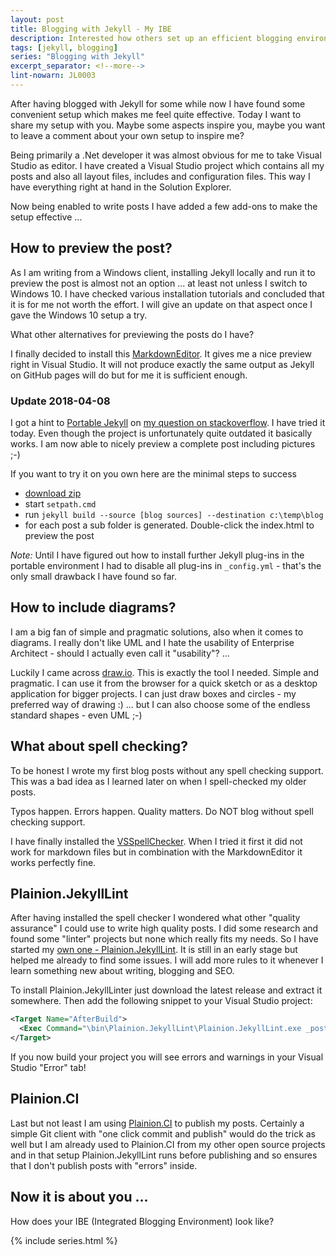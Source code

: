 ```yaml
---
layout: post
title: Blogging with Jekyll - My IBE
description: Interested how others set up an efficient blogging environment with Jekyll? Here is mine!
tags: [jekyll, blogging]
series: "Blogging with Jekyll"
excerpt_separator: <!--more-->
lint-nowarn: JL0003
---
```


After having blogged with Jekyll for some while now I have found some convenient setup which makes me feel
quite effective. Today I want to share my setup with you. Maybe some aspects inspire you, maybe you want to
leave a comment about your own setup to inspire me?

<!--more-->

Being primarily a .Net developer it was almost obvious for me to take Visual Studio as editor. I have
created a Visual Studio project which contains all my posts and also all layout files, includes and
configuration files. This way I have everything right at hand in the Solution Explorer.

Now being enabled to write posts I have added a few add-ons to make the setup effective ...

## How to preview the post?

As I am writing from a Windows client, installing Jekyll locally and run it to preview the post is almost
not an option ... at least not unless I switch to Windows 10. I have checked various installation tutorials
and concluded that it is for me not worth the effort. I will give an update on that aspect once I gave the
Windows 10 setup a try.

What other alternatives for previewing the posts do I have?

I finally decided to install this [MarkdownEditor](https://marketplace.visualstudio.com/items?itemName=MadsKristensen.MarkdownEditor).
It gives me a nice preview right in Visual Studio. It will not produce exactly the same output as Jekyll on
GitHub pages will do but for me it is sufficient enough.

### Update 2018-04-08

I got a hint to [Portable Jekyll](https://github.com/madhur/PortableJekyll) on 
[my question on stackoverflow](https://stackoverflow.com/questions/49588553/jekyll-on-windows-without-installation). I have tried it
today. Even though the project is unfortunately quite outdated it basically works.
I am now able to nicely preview a complete post including pictures ;-)

If you want to try it on you own here are the minimal steps to success

- [download zip](https://github.com/madhur/PortableJekyll/archive/master.zip)
- start ```setpath.cmd```
- run ```jekyll build --source [blog sources] --destination c:\temp\blog```
- for each post a sub folder is generated. Double-click the index.html to preview the post

*Note:* Until I have figured out how to install further Jekyll plug-ins in the portable environment
I had to disable all plug-ins in ```_config.yml``` - that's the only small drawback I have
found so far.

## How to include diagrams?

I am a big fan of simple and pragmatic solutions, also when it comes to diagrams. I really don't like UML
and I hate the  usability of Enterprise Architect - should I actually even call it "usability"? ...

Luckily I came across [draw.io](http://draw.io/). This is exactly the tool I needed. Simple and pragmatic.
I can use it from the browser for a quick sketch or as a desktop application for bigger projects. I can just
draw boxes and circles - my preferred way of drawing :) ... but I can also choose some of the endless
standard shapes - even UML ;-)

## What about spell checking?

To be honest I wrote my first blog posts without any spell checking support. This was a bad idea as I learned
later on when I spell-checked my older posts. 

Typos happen. Errors happen. Quality matters. Do NOT blog without spell checking support.

I have finally installed the [VSSpellChecker](https://github.com/EWSoftware/VSSpellChecker/releases).
When I tried it first it did not work for markdown files but in combination with the MarkdownEditor it
works perfectly fine.

## Plainion.JekyllLint

After having installed the spell checker I wondered what other "quality assurance" I could use to write high
quality posts. I did some research and found some "linter" projects but none which really fits my needs.
So I have started my [own one - Plainion.JekyllLint](https://github.com/plainionist/Plainion.JekyllLint).
It is still in an early stage but helped me already to find some issues. I will add more rules to it whenever
I learn something new about writing, blogging and SEO.

To install Plainion.JekyllLinter just download the latest release and extract it somewhere. Then add the
following snippet to your Visual Studio project:


```xml
<Target Name="AfterBuild">  
  <Exec Command="\bin\Plainion.JekyllLint\Plainion.JekyllLint.exe _posts" />
</Target>  
```

If you now build your project you will see errors and warnings in your Visual Studio "Error" tab!

## Plainion.CI

Last but not least I am using [Plainion.CI](https://plainionist.github.io/Plainion.CI/) to publish my posts.
Certainly a simple Git client with "one click commit and publish" would do the trick as well but I am already
used to Plainion.CI from my other open source projects and in that setup Plainion.JekyllLint runs before
publishing and so ensures that I don't publish posts with "errors" inside.

## Now it is about you ...

How does your IBE (Integrated Blogging Environment) look like?

{% include series.html %}
